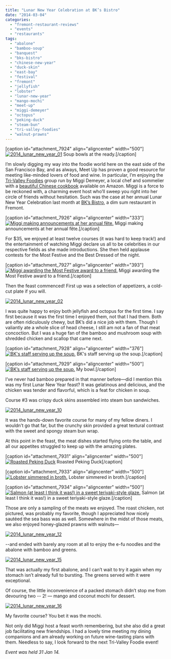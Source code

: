 ```yaml
---
title: "Lunar New Year Celebration at BK’s Bistro"
date: "2014-03-04"
categories: 
  - "fremont-restaurant-reviews"
  - "events"
  - "restaurants"
tags: 
  - "abalone"
  - "bamboo-soup"
  - "banquest"
  - "bks-bistro"
  - "chinese-new-year"
  - "duck-skin"
  - "east-bay"
  - "festival"
  - "fremont"
  - "jellyfish"
  - "lobster"
  - "lunar-new-year"
  - "mango-mochi"
  - "meet-up"
  - "miggi-demeyer"
  - "octopus"
  - "peking-duck"
  - "steam-bun"
  - "tri-valley-foodies"
  - "walnut-prawns"
---
```


\[caption id="attachment\_7924" align="aligncenter" width="500"\][![2014_lunar_new_year_01](http://s3.amazonaws.com/thegourmez-wpmedia/2014/02/2014_lunar_new_year_01-500x333.jpg)](http://www.thegourmez.com/2014/03/lunar-new-year-celebration-at-bks-bistro/2014_lunar_new_year_01/) Soup bowls at the ready.\[/caption\]

I’m slowly digging my way into the foodie world here on the east side of the San Francisco Bay, and as always, Meet Up has proven a good resource for meeting like-minded lovers of food and wine. In particular, I’m enjoying the [Tri-Valley Foodies](http://www.meetup.com/Tri-Valley-Foodies/) group run by Miggi Demeyer, a local chef and sommelier with a [beautiful Chinese cookbook](http://www.amazon.com/Entertaining-Around-World-Miggi-Demeyer/dp/B00A4NGH6O/ref=la_B00A4OLW0O_1_1?s=books&ie=UTF8&qid=1392415818&sr=1-1) available on Amazon. Miggi is a force to be reckoned with, a charming event host who’ll sweep you right into her circle of friends without hesitation. Such was the case at her annual Lunar New Year Celebration last month at [BK’s Bistro](http://bksbistro.com/), a dim sum restaurant in Fremont.

\[caption id="attachment\_7926" align="aligncenter" width="333"\][![Miggi making announcements at her annual fête.](http://s3.amazonaws.com/thegourmez-wpmedia/2014/02/2014_lunar_new_year_03-333x500.jpg)](http://www.thegourmez.com/2014/03/lunar-new-year-celebration-at-bks-bistro/2014_lunar_new_year_03/) Miggi making announcements at her annual fête.\[/caption\]

For $35, we enjoyed at least twelve courses (it was hard to keep track!) and the entertainment of watching Miggi declare us all to be celebrities in our respective fields as she made introductions. She then held applause contests for the Most Festive and the Best Dressed of the night.

\[caption id="attachment\_7927" align="aligncenter" width="393"\][![Miggi awarding the Most Festive award to a friend.](http://s3.amazonaws.com/thegourmez-wpmedia/2014/02/2014_lunar_new_year_05-393x500.jpg)](http://www.thegourmez.com/2014/03/lunar-new-year-celebration-at-bks-bistro/2014_lunar_new_year_05/) Miggi awarding the Most Festive award to a friend.\[/caption\]

Then the feast commenced! First up was a selection of appetizers, a cold-cut plate if you will.

[![2014_lunar_new_year_02](http://s3.amazonaws.com/thegourmez-wpmedia/2014/02/2014_lunar_new_year_02-500x333.jpg)](http://www.thegourmez.com/2014/03/lunar-new-year-celebration-at-bks-bistro/2014_lunar_new_year_02/)

I was quite happy to enjoy both jellyfish and octopus for the first time. I say first because it was the first time I enjoyed them, not that I had them. Both are often ridiculously chewy, but BK’s did a nice job with them. Though I valiantly ate a whole slice of head cheese, I still am not a fan of that meat concoction. But I was a huge fan of the bamboo and mushroom soup with shredded chicken and scallop that came next.

\[caption id="attachment\_7928" align="aligncenter" width="376"\][![BK's staff serving up the soup.](http://s3.amazonaws.com/thegourmez-wpmedia/2014/02/2014_lunar_new_year_08-376x500.jpg)](http://www.thegourmez.com/2014/03/lunar-new-year-celebration-at-bks-bistro/2014_lunar_new_year_08/) BK's staff serving up the soup.\[/caption\]

\[caption id="attachment\_7929" align="aligncenter" width="500"\][![BK’s staff serving up the soup.](http://s3.amazonaws.com/thegourmez-wpmedia/2014/02/2014_lunar_new_year_09-500x333.jpg)](http://www.thegourmez.com/2014/03/lunar-new-year-celebration-at-bks-bistro/2014_lunar_new_year_09/) My bowl.\[/caption\]

I’ve never had bamboo prepared in that manner before—did I mention this was my first Lunar New Year feast? It was gelatinous and delicious, and the chicken was tender and flavorful, which is a feat for chicken in soup.

Course #3 was crispy duck skins assembled into steam bun sandwiches.

[![2014_lunar_new_year_10](http://s3.amazonaws.com/thegourmez-wpmedia/2014/02/2014_lunar_new_year_10-500x274.jpg)](http://www.thegourmez.com/2014/03/lunar-new-year-celebration-at-bks-bistro/2014_lunar_new_year_10/)

It was the hands-down favorite course for many of my fellow diners. I wouldn’t go that far, but the crunchy skin provided a great textural contrast with the sweet and spongy steam bun wrap.

At this point in the feast, the meat dishes started flying onto the table, and all our appetites struggled to keep up with the amazing plates.

\[caption id="attachment\_7931" align="aligncenter" width="500"\][![Roasted Peking Duck](http://s3.amazonaws.com/thegourmez-wpmedia/2014/02/2014_lunar_new_year_11-500x333.jpg)](http://www.thegourmez.com/2014/03/lunar-new-year-celebration-at-bks-bistro/2014_lunar_new_year_11/) Roasted Peking Duck\[/caption\]

\[caption id="attachment\_7933" align="aligncenter" width="500"\][![Lobster simmered in broth.](http://s3.amazonaws.com/thegourmez-wpmedia/2014/02/2014_lunar_new_year_13-500x333.jpg)](http://www.thegourmez.com/2014/03/lunar-new-year-celebration-at-bks-bistro/2014_lunar_new_year_13/) Lobster simmered in broth.\[/caption\]

\[caption id="attachment\_7934" align="aligncenter" width="500"\][![Salmon (at least I think it was!) in a sweet teriyaki-style glaze.](http://s3.amazonaws.com/thegourmez-wpmedia/2014/02/2014_lunar_new_year_14-500x333.jpg)](http://www.thegourmez.com/2014/03/lunar-new-year-celebration-at-bks-bistro/2014_lunar_new_year_14/) Salmon (at least I think it was!) in a sweet teriyaki-style glaze.\[/caption\]

Those are only a sampling of the meats we enjoyed. The roast chicken, not pictured, was probably my favorite, though I appreciated how nicely sautéed the sea bass was as well. Somewhere in the midst of those meats, we also enjoyed honey-glazed prawns with walnuts—

[![2014_lunar_new_year_12](http://s3.amazonaws.com/thegourmez-wpmedia/2014/02/2014_lunar_new_year_12-500x333.jpg)](http://www.thegourmez.com/2014/03/lunar-new-year-celebration-at-bks-bistro/2014_lunar_new_year_12/)

\--and ended with barely any room at all to enjoy the e-fu noodles and the abalone with bamboo and greens.

[![2014_lunar_new_year_15](http://s3.amazonaws.com/thegourmez-wpmedia/2014/02/2014_lunar_new_year_15-500x333.jpg)](http://www.thegourmez.com/2014/03/lunar-new-year-celebration-at-bks-bistro/2014_lunar_new_year_15/)

That was actually my first abalone, and I can’t wait to try it again when my stomach isn’t already full to bursting. The greens served with it were exceptional.

Of course, the little inconvenience of a packed stomach didn’t stop me from devouring two -- 2! — mango and coconut mochi for dessert.

[![2014_lunar_new_year_16](http://s3.amazonaws.com/thegourmez-wpmedia/2014/02/2014_lunar_new_year_16-500x378.jpg)](http://www.thegourmez.com/2014/03/lunar-new-year-celebration-at-bks-bistro/2014_lunar_new_year_16/)

My favorite course? You bet it was the mochi.

Not only did Miggi host a feast worth remembering, but she also did a great job facilitating new friendships. I had a lovely time meeting my dining companions and am already working on future wine-tasting plans with them. Needless to say, I look forward to the next Tri-Valley Foodie event!

_Event was held 31 Jan 14._
